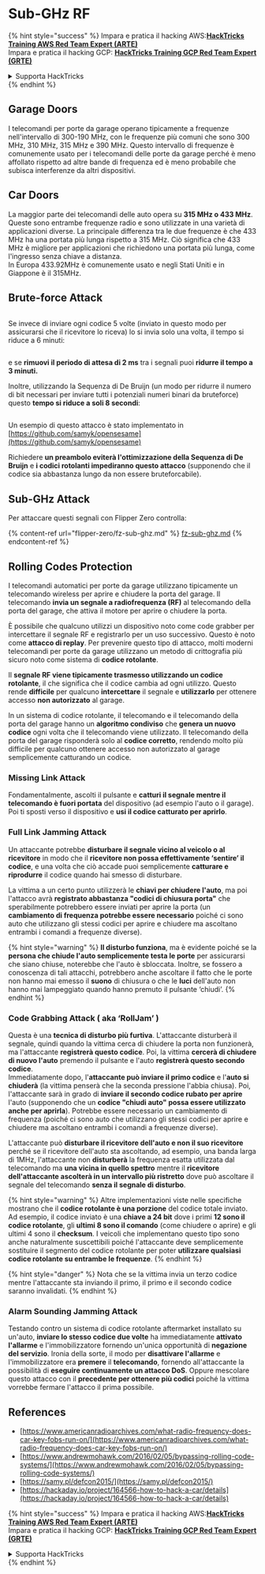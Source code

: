 # Sub-GHz RF

{% hint style="success" %}
Impara e pratica il hacking AWS:<img src="/.gitbook/assets/arte.png" alt="" data-size="line">[**HackTricks Training AWS Red Team Expert (ARTE)**](https://training.hacktricks.xyz/courses/arte)<img src="/.gitbook/assets/arte.png" alt="" data-size="line">\
Impara e pratica il hacking GCP: <img src="/.gitbook/assets/grte.png" alt="" data-size="line">[**HackTricks Training GCP Red Team Expert (GRTE)**<img src="/.gitbook/assets/grte.png" alt="" data-size="line">](https://training.hacktricks.xyz/courses/grte)

<details>

<summary>Supporta HackTricks</summary>

* Controlla i [**piani di abbonamento**](https://github.com/sponsors/carlospolop)!
* **Unisciti al** 💬 [**gruppo Discord**](https://discord.gg/hRep4RUj7f) o al [**gruppo telegram**](https://t.me/peass) o **seguici** su **Twitter** 🐦 [**@hacktricks\_live**](https://twitter.com/hacktricks\_live)**.**
* **Condividi trucchi di hacking inviando PR ai** [**HackTricks**](https://github.com/carlospolop/hacktricks) e [**HackTricks Cloud**](https://github.com/carlospolop/hacktricks-cloud) repos di github.

</details>
{% endhint %}

## Garage Doors

I telecomandi per porte da garage operano tipicamente a frequenze nell'intervallo di 300-190 MHz, con le frequenze più comuni che sono 300 MHz, 310 MHz, 315 MHz e 390 MHz. Questo intervallo di frequenze è comunemente usato per i telecomandi delle porte da garage perché è meno affollato rispetto ad altre bande di frequenza ed è meno probabile che subisca interferenze da altri dispositivi.

## Car Doors

La maggior parte dei telecomandi delle auto opera su **315 MHz o 433 MHz**. Queste sono entrambe frequenze radio e sono utilizzate in una varietà di applicazioni diverse. La principale differenza tra le due frequenze è che 433 MHz ha una portata più lunga rispetto a 315 MHz. Ciò significa che 433 MHz è migliore per applicazioni che richiedono una portata più lunga, come l'ingresso senza chiave a distanza.\
In Europa 433.92MHz è comunemente usato e negli Stati Uniti e in Giappone è il 315MHz.

## **Brute-force Attack**

<figure><img src="../../.gitbook/assets/image (1084).png" alt=""><figcaption></figcaption></figure>

Se invece di inviare ogni codice 5 volte (inviato in questo modo per assicurarsi che il ricevitore lo riceva) lo si invia solo una volta, il tempo si riduce a 6 minuti:

<figure><img src="../../.gitbook/assets/image (622).png" alt=""><figcaption></figcaption></figure>

e se **rimuovi il periodo di attesa di 2 ms** tra i segnali puoi **ridurre il tempo a 3 minuti.**

Inoltre, utilizzando la Sequenza di De Bruijn (un modo per ridurre il numero di bit necessari per inviare tutti i potenziali numeri binari da bruteforce) questo **tempo si riduce a soli 8 secondi**:

<figure><img src="../../.gitbook/assets/image (583).png" alt=""><figcaption></figcaption></figure>

Un esempio di questo attacco è stato implementato in [https://github.com/samyk/opensesame](https://github.com/samyk/opensesame)

Richiedere **un preambolo eviterà l'ottimizzazione della Sequenza di De Bruijn** e **i codici rotolanti impediranno questo attacco** (supponendo che il codice sia abbastanza lungo da non essere bruteforcabile).

## Sub-GHz Attack

Per attaccare questi segnali con Flipper Zero controlla:

{% content-ref url="flipper-zero/fz-sub-ghz.md" %}
[fz-sub-ghz.md](flipper-zero/fz-sub-ghz.md)
{% endcontent-ref %}

## Rolling Codes Protection

I telecomandi automatici per porte da garage utilizzano tipicamente un telecomando wireless per aprire e chiudere la porta del garage. Il telecomando **invia un segnale a radiofrequenza (RF)** al telecomando della porta del garage, che attiva il motore per aprire o chiudere la porta.

È possibile che qualcuno utilizzi un dispositivo noto come code grabber per intercettare il segnale RF e registrarlo per un uso successivo. Questo è noto come **attacco di replay**. Per prevenire questo tipo di attacco, molti moderni telecomandi per porte da garage utilizzano un metodo di crittografia più sicuro noto come sistema di **codice rotolante**.

Il **segnale RF viene tipicamente trasmesso utilizzando un codice rotolante**, il che significa che il codice cambia ad ogni utilizzo. Questo rende **difficile** per qualcuno **intercettare** il segnale e **utilizzarlo** per ottenere accesso **non autorizzato** al garage.

In un sistema di codice rotolante, il telecomando e il telecomando della porta del garage hanno un **algoritmo condiviso** che **genera un nuovo codice** ogni volta che il telecomando viene utilizzato. Il telecomando della porta del garage risponderà solo al **codice corretto**, rendendo molto più difficile per qualcuno ottenere accesso non autorizzato al garage semplicemente catturando un codice.

### **Missing Link Attack**

Fondamentalmente, ascolti il pulsante e **catturi il segnale mentre il telecomando è fuori portata** del dispositivo (ad esempio l'auto o il garage). Poi ti sposti verso il dispositivo e **usi il codice catturato per aprirlo**.

### Full Link Jamming Attack

Un attaccante potrebbe **disturbare il segnale vicino al veicolo o al ricevitore** in modo che il **ricevitore non possa effettivamente ‘sentire’ il codice**, e una volta che ciò accade puoi semplicemente **catturare e riprodurre** il codice quando hai smesso di disturbare.

La vittima a un certo punto utilizzerà le **chiavi per chiudere l'auto**, ma poi l'attacco avrà **registrato abbastanza "codici di chiusura porta"** che sperabilmente potrebbero essere inviati per aprire la porta (un **cambiamento di frequenza potrebbe essere necessario** poiché ci sono auto che utilizzano gli stessi codici per aprire e chiudere ma ascoltano entrambi i comandi a frequenze diverse).

{% hint style="warning" %}
**Il disturbo funziona**, ma è evidente poiché se la **persona che chiude l'auto semplicemente testa le porte** per assicurarsi che siano chiuse, noterebbe che l'auto è sbloccata. Inoltre, se fossero a conoscenza di tali attacchi, potrebbero anche ascoltare il fatto che le porte non hanno mai emesso il **suono** di chiusura o che le **luci** dell'auto non hanno mai lampeggiato quando hanno premuto il pulsante ‘chiudi’.
{% endhint %}

### **Code Grabbing Attack ( aka ‘RollJam’ )**

Questa è una **tecnica di disturbo più furtiva**. L'attaccante disturberà il segnale, quindi quando la vittima cerca di chiudere la porta non funzionerà, ma l'attaccante **registrerà questo codice**. Poi, la vittima **cercerà di chiudere di nuovo l'auto** premendo il pulsante e l'auto **registrerà questo secondo codice**.\
Immediatamente dopo, l'**attaccante può inviare il primo codice** e l'**auto si chiuderà** (la vittima penserà che la seconda pressione l'abbia chiusa). Poi, l'attaccante sarà in grado di **inviare il secondo codice rubato per aprire** l'auto (supponendo che un **codice "chiudi auto" possa essere utilizzato anche per aprirla**). Potrebbe essere necessario un cambiamento di frequenza (poiché ci sono auto che utilizzano gli stessi codici per aprire e chiudere ma ascoltano entrambi i comandi a frequenze diverse).

L'attaccante può **disturbare il ricevitore dell'auto e non il suo ricevitore** perché se il ricevitore dell'auto sta ascoltando, ad esempio, una banda larga di 1MHz, l'attaccante non **disturberà** la frequenza esatta utilizzata dal telecomando ma **una vicina in quello spettro** mentre il **ricevitore dell'attaccante ascolterà in un intervallo più ristretto** dove può ascoltare il segnale del telecomando **senza il segnale di disturbo**.

{% hint style="warning" %}
Altre implementazioni viste nelle specifiche mostrano che il **codice rotolante è una porzione** del codice totale inviato. Ad esempio, il codice inviato è una **chiave a 24 bit** dove i primi **12 sono il codice rotolante**, gli **ultimi 8 sono il comando** (come chiudere o aprire) e gli ultimi 4 sono il **checksum**. I veicoli che implementano questo tipo sono anche naturalmente suscettibili poiché l'attaccante deve semplicemente sostituire il segmento del codice rotolante per poter **utilizzare qualsiasi codice rotolante su entrambe le frequenze**.
{% endhint %}

{% hint style="danger" %}
Nota che se la vittima invia un terzo codice mentre l'attaccante sta inviando il primo, il primo e il secondo codice saranno invalidati.
{% endhint %}

### Alarm Sounding Jamming Attack

Testando contro un sistema di codice rotolante aftermarket installato su un'auto, **inviare lo stesso codice due volte** ha immediatamente **attivato l'allarme** e l'immobilizzatore fornendo un'unica opportunità di **negazione del servizio**. Ironia della sorte, il modo per **disattivare l'allarme** e l'immobilizzatore era **premere** il **telecomando**, fornendo all'attaccante la possibilità di **eseguire continuamente un attacco DoS**. Oppure mescolare questo attacco con il **precedente per ottenere più codici** poiché la vittima vorrebbe fermare l'attacco il prima possibile.

## References

* [https://www.americanradioarchives.com/what-radio-frequency-does-car-key-fobs-run-on/](https://www.americanradioarchives.com/what-radio-frequency-does-car-key-fobs-run-on/)
* [https://www.andrewmohawk.com/2016/02/05/bypassing-rolling-code-systems/](https://www.andrewmohawk.com/2016/02/05/bypassing-rolling-code-systems/)
* [https://samy.pl/defcon2015/](https://samy.pl/defcon2015/)
* [https://hackaday.io/project/164566-how-to-hack-a-car/details](https://hackaday.io/project/164566-how-to-hack-a-car/details)

{% hint style="success" %}
Impara e pratica il hacking AWS:<img src="/.gitbook/assets/arte.png" alt="" data-size="line">[**HackTricks Training AWS Red Team Expert (ARTE)**](https://training.hacktricks.xyz/courses/arte)<img src="/.gitbook/assets/arte.png" alt="" data-size="line">\
Impara e pratica il hacking GCP: <img src="/.gitbook/assets/grte.png" alt="" data-size="line">[**HackTricks Training GCP Red Team Expert (GRTE)**<img src="/.gitbook/assets/grte.png" alt="" data-size="line">](https://training.hacktricks.xyz/courses/grte)

<details>

<summary>Supporta HackTricks</summary>

* Controlla i [**piani di abbonamento**](https://github.com/sponsors/carlospolop)!
* **Unisciti al** 💬 [**gruppo Discord**](https://discord.gg/hRep4RUj7f) o al [**gruppo telegram**](https://t.me/peass) o **seguici** su **Twitter** 🐦 [**@hacktricks\_live**](https://twitter.com/hacktricks\_live)**.**
* **Condividi trucchi di hacking inviando PR ai** [**HackTricks**](https://github.com/carlospolop/hacktricks) e [**HackTricks Cloud**](https://github.com/carlospolop/hacktricks-cloud) repos di github.

</details>
{% endhint %}
